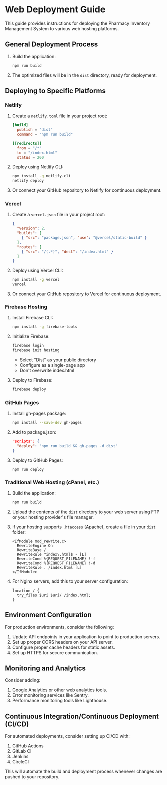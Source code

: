 # Web Deployment Guide

This guide provides instructions for deploying the Pharmacy Inventory Management System to various web hosting platforms.

## General Deployment Process

1. Build the application:
   ```bash
   npm run build
   ```

2. The optimized files will be in the `dist` directory, ready for deployment.

## Deploying to Specific Platforms

### Netlify

1. Create a `netlify.toml` file in your project root:
   ```toml
   [build]
     publish = "dist"
     command = "npm run build"

   [[redirects]]
     from = "/*"
     to = "/index.html"
     status = 200
   ```

2. Deploy using Netlify CLI:
   ```bash
   npm install -g netlify-cli
   netlify deploy
   ```

3. Or connect your GitHub repository to Netlify for continuous deployment.

### Vercel

1. Create a `vercel.json` file in your project root:
   ```json
   {
     "version": 2,
     "builds": [
       { "src": "package.json", "use": "@vercel/static-build" }
     ],
     "routes": [
       { "src": "/(.*)", "dest": "/index.html" }
     ]
   }
   ```

2. Deploy using Vercel CLI:
   ```bash
   npm install -g vercel
   vercel
   ```

3. Or connect your GitHub repository to Vercel for continuous deployment.

### Firebase Hosting

1. Install Firebase CLI:
   ```bash
   npm install -g firebase-tools
   ```

2. Initialize Firebase:
   ```bash
   firebase login
   firebase init hosting
   ```
   - Select "Dist" as your public directory
   - Configure as a single-page app
   - Don't overwrite index.html

3. Deploy to Firebase:
   ```bash
   firebase deploy
   ```

### GitHub Pages

1. Install gh-pages package:
   ```bash
   npm install --save-dev gh-pages
   ```

2. Add to package.json:
   ```json
   "scripts": {
     "deploy": "npm run build && gh-pages -d dist"
   }
   ```

3. Deploy to GitHub Pages:
   ```bash
   npm run deploy
   ```

### Traditional Web Hosting (cPanel, etc.)

1. Build the application:
   ```bash
   npm run build
   ```

2. Upload the contents of the `dist` directory to your web server using FTP or your hosting provider's file manager.

3. If your hosting supports `.htaccess` (Apache), create a file in your `dist` folder:
   ```
   <IfModule mod_rewrite.c>
     RewriteEngine On
     RewriteBase /
     RewriteRule ^index\.html$ - [L]
     RewriteCond %{REQUEST_FILENAME} !-f
     RewriteCond %{REQUEST_FILENAME} !-d
     RewriteRule . /index.html [L]
   </IfModule>
   ```

4. For Nginx servers, add this to your server configuration:
   ```
   location / {
     try_files $uri $uri/ /index.html;
   }
   ```

## Environment Configuration

For production environments, consider the following:

1. Update API endpoints in your application to point to production servers.
2. Set up proper CORS headers on your API server.
3. Configure proper cache headers for static assets.
4. Set up HTTPS for secure communication.

## Monitoring and Analytics

Consider adding:

1. Google Analytics or other web analytics tools.
2. Error monitoring services like Sentry.
3. Performance monitoring tools like Lighthouse.

## Continuous Integration/Continuous Deployment (CI/CD)

For automated deployments, consider setting up CI/CD with:

1. GitHub Actions
2. GitLab CI
3. Jenkins
4. CircleCI

This will automate the build and deployment process whenever changes are pushed to your repository. 